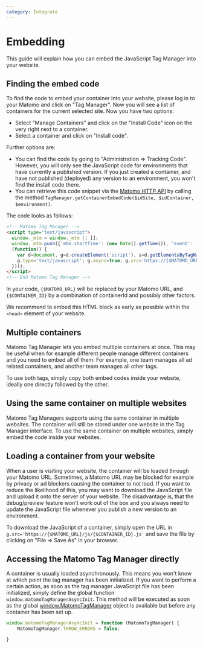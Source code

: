 ```yaml
---
category: Integrate
---
```

# Embedding

This guide will explain how you can embed the JavaScript Tag Manager into your website.

## Finding the embed code

To find the code to embed your container into your website, please log in to your Matomo and click on "Tag Manager".
Now you will see a list of containers for the current selected site. Now you have two options:

* Select "Manage Containers" and click on the "Install Code" icon on the very right next to a container.
* Select a container and click on "Install code".

Further options are:

* You can find the code by going to "Administration => Tracking Code". However, you will only see the JavaScript code for environments that have currently a published version. If you just created a container, and have not published (deployed) any version to an environment, you won't find the install code there.
* You can retrieve this code snippet via the [Matomo HTTP API](/api-reference/reporting-api#TagManager) by calling the method `TagManager.getContainerEmbedCode($idSite, $idContainer, $environment)`.

The code looks as follows:

```html
<!-- Matomo Tag Manager -->
<script type="text/javascript">
  window._mtm = window._mtm || [];
  window._mtm.push({'mtm.startTime': (new Date().getTime()), 'event': 'mtm.Start'});
  (function() {
    var d=document, g=d.createElement('script'), s=d.getElementsByTagName('script')[0];
    g.type='text/javascript'; g.async=true; g.src='https://{$MATOMO_URL}/js/container_{$CONTAINER_ID}.js'; s.parentNode.insertBefore(g,s);
  })();
</script>
<!-- End Matomo Tag Manager -->
```

In your code, `{$MATOMO_URL}` will be replaced by your Matomo URL, and `{$CONTAINER_ID}` by a combination of containerId and possibly other factors.

We recommend to embed this HTML block as early as possible within the `<head>` element of your website.

## Multiple containers

Matomo Tag Manager lets you embed multiple containers at once. This may be useful when for example different people manage different containers and you need to embed all of them. For example, one team manages all ad related containers, and another team manages all other tags.

To use both tags, simply copy both embed codes inside your website, ideally one directly followed by the other.

## Using the same container on multiple websites

Matomo Tag Managers supports using the same container in multiple websites. The container will still be stored under one website in the Tag Manager interface. To use the same container on multiple websites, simply embed the code inside your websites.

## Loading a container from your website

When a user is visiting your website, the container will be loaded through your Matomo URL. Sometimes, a Matomo URL may be blocked for example by privacy or ad blockers causing the container to not load. If you want to reduce the likelihood of this, you may want to download the JavaScript file and upload it onto the server of your website. The disadvantage is, that the debug/preview feature won't work out of the box and you always need to update the JavaScript file whenever you publish a new version to an environment.

To download the JavaScript of a container, simply open the URL in `g.src='https://{$MATOMO_URL}/js/{$CONTAINER_ID}.js'` and save the file by clicking on "File => Save As" in your browser.

## Accessing the Matomo Tag Manager directly

A container is usually loaded asynchronously. This means you won't know at which point the tag manager has been initialized. If you want to perform a certain action, as soon as the tag manager JavaScript file has been initialized, simply define the global function `window.matomoTagManagerAsyncInit`. This method will be executed as soon as the global [window.MatomoTagManager](/api-reference/tagmanager/javascript-api-reference) object is available but before any container has been set up.

```js
window.matomoTagManagerAsyncInit = function (MatomoTagManager) {
    MatomoTagManager.THROW_ERRORS = false;

}
```
